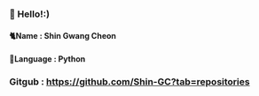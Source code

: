 ### 👋 Hello!:) 
#### 🐈Name : Shin Gwang Cheon
#### 🐣Language : Python

### Gitgub : https://github.com/Shin-GC?tab=repositories
